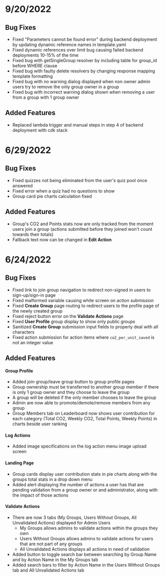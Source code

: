 # 9/20/2022

## Bug Fixes
- Fixed "Parameters cannot be found error" during backend deployment by updating dynamic reference names in template.yaml
- Fixed dynamic references over limit bug causing failed backend deployments 10-15% of the time
- Fixed bug with getSingleGroup resolver by including table for group_id before WHERE clause
- Fixed bug with faulty delete resolvers by changing response mapping template formatting
- Fixed bug with no warning dialog displayed when non owner admin users try to remove the only group owner in a group
- Fixed bug with incorrect warning dialog shown when removing a user from a group with 1 group owner

## Added Features
- Replaced lambda trigger and manual steps in step 4 of backend deployment with cdk stack

##

# 6/29/2022

## Bug Fixes

- Fixed quizzes not being eliminated from the user's quiz pool once answered
- Fixed error when a quiz had no questions to show
- Group card pie charts calculation fixed

## Added Features

- Group's CO2 and Points stats now are only tracked from the moment users join a group (actions submitted before they joined won't count towards their totals)
- Fallback text now can be changed in **Edit Action** 

# 6/24/2022

## Bug Fixes

- Fixed link to join group navigation to redirect non-signed in users to sign-up/sign-in page
- Fixed malformed variable causing white screen on action submission
- Fixed **Create Group** page routing to redirect users to the profile page of the newly created group
- Fixed reject button error on the **Validate Actions** page
- Fixed **User Profile** group display to show only public groups
- Sanitized **Create Group** submission input fields to properly deal with all characters
- Fixed action submission for action items where `co2_per_unit_saved` is not an integer value

## Added Features

#### Group Profile

- Added join group/leave group button to group profile pages
- Group ownership must be transferred to another group member if there is only 1 group owner and they choose to leave the group
- A group will be deleted if the only member chooses to leave the group
- Admin are now able to promote/demote/remove members from any group
- Group Members tab on Leaderboard now shows user contribution for each category (Total CO2, Weekly CO2, Total Points, Weekly Points) in charts beside user ranking

#### Log Actions

- Added image specifications on the log action menu image upload screen

#### Landing Page

- Group cards display user contribution stats in pie charts along with the groups total stats in a drop down menu
- Added alert displaying the number of actions a user has that are pending validation from a group owner or and administrator, along with the impact of those actions

#### Validate Actions

- There are now 3 tabs (My Groups, Users Without Groups, All Unvalidated Actions) displayed for Admin Users
  - My Groups allows admins to validate actions within the groups they own
  - Users Without Groups allows admins to validate actions for users that are not part of any groups
  - All Unvalidated Actions displays all actions in need of validation
- Added button to toggle search bar between searching by Group Name and by Action Name in the My Groups tab
- Added search bars to filter by Action Name in the Users Without Groups tab and All Unvalidated Actions tab
